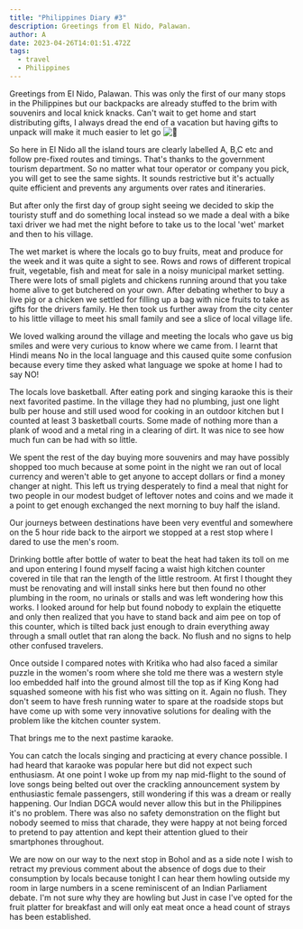 ```yaml
---
title: "Philippines Diary #3"
description: Greetings from El Nido, Palawan.
author: A
date: 2023-04-26T14:01:51.472Z
tags:
  - travel
  - Philippines
---
```

Greetings from El Nido, Palawan. This was only the first of our many stops in the Philippines but our backpacks are already stuffed to the brim with souvenirs and local knick knacks. Can't wait to get home and start distributing gifts, I always dread the end of a vacation but having gifts to unpack will make it much easier to let go ![🙂](https://static.xx.fbcdn.net/images/emoji.php/v9/t4c/1/16/1f642.png)

So here in El Nido all the island tours are clearly labelled A, B,C etc and follow pre-fixed routes and timings. That's thanks to the government tourism department. So no matter what tour operator or company you pick, you will get to see the same sights. It sounds restrictive but it's actually quite efficient and prevents any arguments over rates and itineraries.

But after only the first day of group sight seeing we decided to skip the touristy stuff and do something local instead so we made a deal with a bike taxi driver we had met the night before to take us to the local 'wet' market and then to his village.

The wet market is where the locals go to buy fruits, meat and produce for the week and it was quite a sight to see. Rows and rows of different tropical fruit, vegetable, fish and meat for sale in a noisy municipal market setting. There were lots of small piglets and chickens running around that you take home alive to get butchered on your own. After debating whether to buy a live pig or a chicken we settled for filling up a bag with nice fruits to take as gifts for the drivers family. He then took us further away from the city center to his little village to meet his small family and see a slice of local village life.

We loved walking around the village and meeting the locals who gave us big smiles and were very curious to know where we came from. I learnt that Hindi means No in the local language and this caused quite some confusion because every time they asked what language we spoke at home I had to say NO!

The locals love basketball. After eating pork and singing karaoke this is their next favorited pastime. In the village they had no plumbing, just one light bulb per house and still used wood for cooking in an outdoor kitchen but I counted at least 3 basketball courts. Some made of nothing more than a plank of wood and a metal ring in a clearing of dirt. It was nice to see how much fun can be had with so little.

We spent the rest of the day buying more souvenirs and may have possibly shopped too much because at some point in the night we ran out of local currency and weren't able to get anyone to accept dollars or find a money changer at night. This left us trying desperately to find a meal that night for two people in our modest budget of leftover notes and coins and we made it a point to get enough exchanged the next morning to buy half the island.

Our journeys between destinations have been very eventful and somewhere on the 5 hour ride back to the airport we stopped at a rest stop where I dared to use the men's room.

Drinking bottle after bottle of water to beat the heat had taken its toll on me and upon entering I found myself facing a waist high kitchen counter covered in tile that ran the length of the little restroom. At first I thought they must be renovating and will install sinks here but then found no other plumbing in the room, no urinals or stalls and was left wondering how this works. I looked around for help but found nobody to explain the etiquette and only then realized that you have to stand back and aim pee on top of this counter, which is tilted back just enough to drain everything away through a small outlet that ran along the back. No flush and no signs to help other confused travelers.

Once outside I compared notes with Kritika who had also faced a similar puzzle in the women's room where she told me there was a western style loo embedded half into the ground almost till the top as if King Kong had squashed someone with his fist who was sitting on it. Again no flush. They don't seem to have fresh running water to spare at the roadside stops but have come up with some very innovative solutions for dealing with the problem like the kitchen counter system.

That brings me to the next pastime karaoke.

You can catch the locals singing and practicing at every chance possible. I had heard that karaoke was popular here but did not expect such enthusiasm. At one point I woke up from my nap mid-flight to the sound of love songs being belted out over the crackling announcement system by enthusiastic female passengers, still wondering if this was a dream or really happening. Our Indian DGCA would never allow this but in the Philippines it's no problem. There was also no safety demonstration on the flight but nobody seemed to miss that charade, they were happy at not being forced to pretend to pay attention and kept their attention glued to their smartphones throughout.

We are now on our way to the next stop in Bohol and as a side note I wish to retract my previous comment about the absence of dogs due to their consumption by locals because tonight I can hear them howling outside my room in large numbers in a scene reminiscent of an Indian Parliament debate. I'm not sure why they are howling but Just in case I've opted for the fruit platter for breakfast and will only eat meat once a head count of strays has been established.